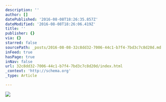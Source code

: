 ```yaml
---
description: ''
author: []
datePublished: '2016-08-08T18:26:35.857Z'
dateModified: '2016-08-08T18:26:06.419Z'
title: ''
publisher: {}
via: {}
starred: false
sourcePath: _posts/2016-08-08-32c8dd32-7006-44c1-b7f4-7bd3c7c8d20d.md
inFeed: true
hasPage: true
inNav: false
url: 32c8dd32-7006-44c1-b7f4-7bd3c7c8d20d/index.html
_context: 'http://schema.org'
_type: Article

---
```

![](https://the-grid-user-content.s3-us-west-2.amazonaws.com/1717d676-b60f-410c-a394-9325d41c1b81.png)